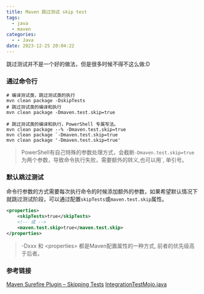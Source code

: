 ```yaml
---
title: Maven 跳过测试 skip test
tags:
  - java
  - maven
categories:
  - - Java
date: 2023-12-25 20:04:22
---
```

跳过测试并不是一个好的做法，但是很多时候不得不这么做:D

### 通过命令行
```Shell
# 编译测试类，跳过测试类的执行
mvn clean package -DskipTests
# 跳过测试类的编译和执行
mvn clean package -Dmaven.test.skip=true

# 跳过测试类的编译和执行，PowerShell 专属写法。
mvn clean package --% -Dmaven.test.skip=true
mvn clean package `-Dmaven.test.skip=true
mvn clean package '-Dmaven.test.skip=true'
```
>PowerShell有自己特殊的参数处理方式，会截断`-Dmaven.test.skip=true`为两个参数，导致命令执行失败，需要额外的转义,也可以用\`, 单引号。


### 默认跳过测试
命令行参数的方式需要每次执行命令的时候添加额外的参数，如果希望默认情况下就跳过测试阶段，可以通过配置`skipTests`或`maven.test.skip`属性。
```XML
<properties>
	<skipTests>true</skipTests>
	<!-- 或 -->
	<maven.test.skip>true</maven.test.skip>
</properties>
```

> -Dxxx 和 \<properties\> 都是Maven配置属性的一种方式, 前者的优先级高于后者。
### 参考链接
[Maven Surefire Plugin – Skipping Tests](https://maven.apache.org/surefire/maven-surefire-plugin/examples/skipping-tests.html)
[IntegrationTestMojo.java](https://github.com/apache/maven-surefire/blob/master/maven-failsafe-plugin/src/main/java/org/apache/maven/plugin/failsafe/IntegrationTestMojo.java)
